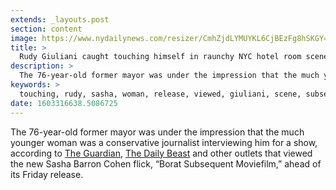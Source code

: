 ```yaml
--- 
extends: _layouts.post 
section: content 
image: https://www.nydailynews.com/resizer/CmhZjdLYMUYKL6CjBEzFg8hSKGY=/1200x0/top/cloudfront-us-east-1.images.arcpublishing.com/tronc/H65LI62YJVBVUDM4VRLKVLCOGQ.jpg 
title: > 
  Rudy Giuliani caught touching himself in raunchy NYC hotel room scene from new Borat movie: reports 
description: > 
  The 76-year-old former mayor was under the impression that the much younger woman was a conservative journalist interviewing him for a show, according to The Guardian, The Daily Beast and other outlets that viewed the new Sasha Barron Cohen flick, “Borat Subsequent Moviefilm,” ahead of its Friday release. 
keywords: > 
  touching, rudy, sasha, woman, release, viewed, giuliani, scene, subsequent, movie, mayor, raunchy, younger, outlets, journalist, reports, nyc, moviefilm, room, hotel 
date: 1603316638.5086725 
--- 
```

<div><p class=""> The 76-year-old former mayor was under the impression that the much younger woman was a conservative journalist interviewing him for a show, according to <a href="https://www.theguardian.com/film/2020/oct/21/rudy-giuliani-faces-questions-after-compromising-scene-in-new-borat-film">The Guardian</a>, <a href="https://www.thedailybeast.com/how-rudy-giuliani-got-caught-red-handed-with-borats-daughter?ref=scroll">The Daily Beast</a> and other outlets that viewed the new Sasha Barron Cohen flick, &#8220;Borat Subsequent Moviefilm,&#8221; ahead of its Friday release.</p> </div>